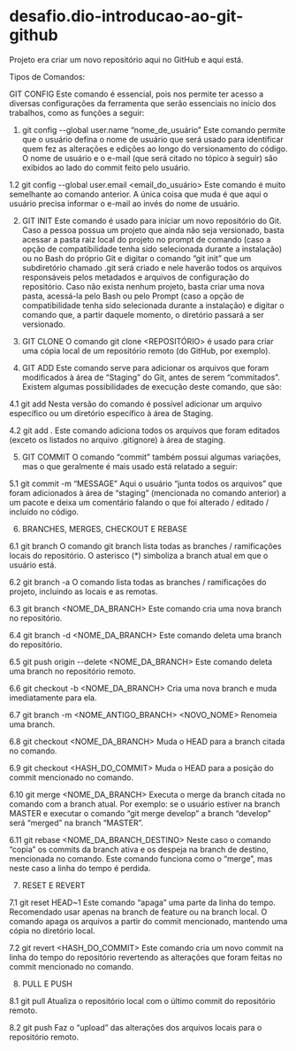 # desafio.dio-introducao-ao-git-github
Projeto era criar um novo repositório aqui no GitHub e aqui está.

Tipos de Comandos:

GIT CONFIG
Este comando é essencial, pois nos permite ter acesso a diversas configurações da ferramenta que serão essenciais no início dos trabalhos, como as funções a seguir:

1. git config --global user.name “nome_de_usuário”
Este comando permite que o usuário defina o nome de usuário que será usado para identificar quem fez as alterações e edições ao longo do versionamento do código. O nome de usuário e o e-mail (que será citado no tópico à seguir) são exibidos ao lado do commit feito pelo usuário.

1.2 git config --global user.email <email_do_usuário>
Este comando é muito semelhante ao comando anterior. A única coisa que muda é que aqui o usuário precisa informar o e-mail ao invés do nome de usuário.

2. GIT INIT
Este comando é usado para iniciar um novo repositório do Git. Caso a pessoa possua um projeto que ainda não seja versionado, basta acessar a pasta raiz local do projeto no prompt de comando (caso a opção de compatibilidade tenha sido selecionada durante a instalação) ou no Bash do próprio Git e digitar o comando “git init” que um subdiretório chamado .git será criado e nele haverão todos os arquivos responsáveis pelos metadados e arquivos de configuração do repositório. Caso não exista nenhum projeto, basta criar uma nova pasta, acessá-la pelo Bash ou pelo Prompt (caso a opção de compatibilidade tenha sido selecionada durante a instalação) e digitar o comando que, a partir daquele momento, o diretório passará a ser versionado.

3. GIT CLONE
O comando git clone <REPOSITÓRIO> é usado para criar uma cópia local de um repositório remoto (do GitHub, por exemplo).

4. GIT ADD
Este comando serve para adicionar os arquivos que foram modificados à área de “Staging” do Git, antes de serem “commitados”. Existem algumas possibilidades de execução deste comando, que são:

4.1 git add <PATH>
Nesta versão do comando é possível adicionar um arquivo específico ou um diretório específico à área de Staging.

4.2 git add .
Este comando adiciona todos os arquivos que foram editados (exceto os listados no arquivo .gitignore) à área de staging.

5. GIT COMMIT
O comando “commit” também possui algumas variações, mas o que geralmente é mais usado está relatado a seguir:

5.1 git commit -m “MESSAGE”
Aqui o usuário “junta todos os arquivos” que foram adicionados à área de “staging” (mencionada no comando anterior) a um pacote e deixa um comentário falando o que foi alterado / editado / incluído no código.

6. BRANCHES, MERGES, CHECKOUT E REBASE
  
6.1 git branch
O comando git branch lista todas as branches / ramificações locais do repositório. O asterisco (*) simboliza a branch atual em que o usuário está.

6.2 git branch -a
O comando lista todas as branches / ramificações do projeto, incluindo as locais e as remotas.

6.3 git branch <NOME_DA_BRANCH>
Este comando cria uma nova branch no repositório.

6.4 git branch -d <NOME_DA_BRANCH>
Este comando deleta uma branch do repositório.

6.5 git push origin --delete <NOME_DA_BRANCH>
Este comando deleta uma branch no repositório remoto.

6.6 git checkout -b <NOME_DA_BRANCH>
Cria uma nova branch e muda imediatamente para ela.

6.7 git branch -m <NOME_ANTIGO_BRANCH> <NOVO_NOME>
Renomeia uma branch.

6.8 git checkout <NOME_DA_BRANCH>
Muda o HEAD para a branch citada no comando.

6.9 git checkout <HASH_DO_COMMIT>
Muda o HEAD para a posição do commit mencionado no comando.

6.10 git merge <NOME_DA_BRANCH>
Executa o merge da branch citada no comando com a branch atual. Por exemplo: se o usuário estiver na branch MASTER e executar o comando “git merge develop” a branch “develop” será “merged” na branch “MASTER”.

6.11 git rebase <NOME_DA_BRANCH_DESTINO>
Neste caso o comando “copia” os commits da branch ativa e os despeja na branch de destino, mencionada no comando. Este comando funciona como o “merge”, mas neste caso a linha do tempo é perdida.

7. RESET E REVERT
  
7.1 git reset HEAD~1
Este comando “apaga” uma parte da linha do tempo. Recomendado usar apenas na branch de feature ou na branch local. O comando apaga os arquivos a partir do commit mencionado, mantendo uma cópia no diretório local.

7.2 git revert <HASH_DO_COMMIT>
Este comando cria um novo commit na linha do tempo do repositório revertendo as alterações que foram feitas no commit mencionado no comando.

8. PULL E PUSH
  
8.1 git pull
Atualiza o repositório local com o último commit do repositório remoto.

8.2 git push
Faz o “upload” das alterações dos arquivos locais para o repositório remoto.

